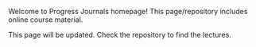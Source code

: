 Welcome to Progress Journals homepage! This page/repository includes online course material.

This page will be updated. Check the repository to find the lectures.